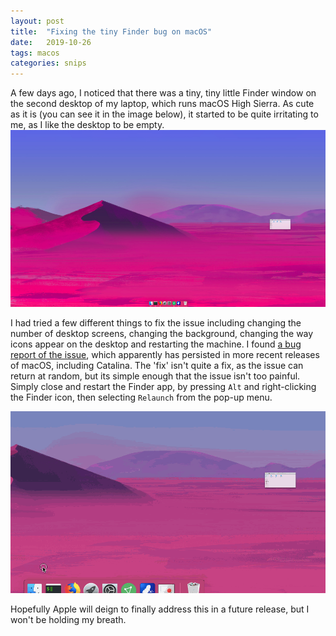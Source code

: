```yaml
---
layout: post
title:  "Fixing the tiny Finder bug on macOS"
date:   2019-10-26
tags: macos
categories: snips
---
```


A few days ago, I noticed that there was a tiny, tiny little Finder window on the second desktop of my laptop, which runs macOS High Sierra.
As cute as it is (you can see it in the image below), it started to be quite irritating to me, as I like the desktop to be empty.
![Tiny finder window](/assets/tiny-finder.png)

I had tried a few different things to fix the issue including changing the number of desktop screens, changing the background, changing the way icons appear on the desktop and restarting the machine.
I found [a bug report of the issue](https://discussions.apple.com/thread/5490904), which apparently has persisted in more recent releases of macOS, including Catalina.
The 'fix' isn't quite a fix, as the issue can return at random, but its simple enough that the issue isn't too painful.
Simply close and restart the Finder app, by pressing `Alt` and right-clicking the Finder icon, then selecting `Relaunch` from the pop-up menu.

![Closing finder](/assets/tiny-finder-fix.gif)

Hopefully Apple will deign to finally address this in a future release, but I won't be holding my breath.
